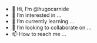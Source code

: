 - 👋 Hi, I’m @hugocarnide
- 👀 I’m interested in ...
- 🌱 I’m currently learning ...
- 💞️ I’m looking to collaborate on ...
- 📫 How to reach me ...

<!---
hugocarnide/hugocarnide is a ✨ special ✨ repository because its `README.md` (this file) appears on your GitHub profile.
You can click the Preview link to take a look at your changes.
--->
